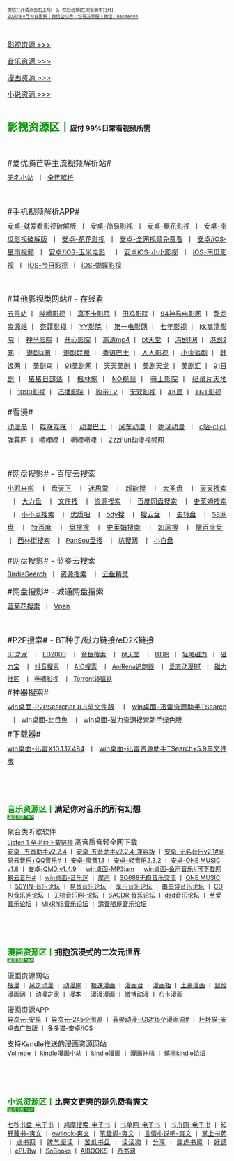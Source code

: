 <p style="text-align:justify;">
	<a name="top"></a> <a><span style="font-size:10px;">微信打开请点击右上角[···]，然后选择[在浏览器中打开]</span></a> <br />
<span style="font-size:10px;"><a href="http://qr06.cn/C3tw81">2020年4月10日更新丨微信公众号：包哥万事屋丨微信：baoge404</a></span> 
</p>
<p style="text-align:justify;">
	<br />
</p>

<p style="text-align:justify;">
	<a href="#yingshi"><span style="font-size:16px;">影视资源 &gt;&gt;&gt;</span></a> 
</p>
<p style="text-align:justify;">
	<a href="#yinyue"><span style="font-size:16px;">音乐资源 &gt;&gt;&gt;</span></a> 
</p>
<p style="text-align:justify;">
	<a href="#manhua"><span style="font-size:16px;">漫画资源 &gt;&gt;&gt;</span></a> 
</p>
<p style="text-align:justify;">
	<span style="font-size:16px;"><a href="#xiaoshuo">小说资源 &gt;&gt;&gt;</a></span> 
</p>
<p style="text-align:justify;">
	<br />
</p>
<p>
	<a name="yingshi"></a><strong><span style="color:#009900;font-size:24px;">影视资源区丨</span><span style="font-size:16px;">应付 99%日常看视频所需</span></strong> 
</p>
<p style="text-align:justify;line-height:2;">
  <span style="font-size:18px;"><br/>#爱优腾芒等主流视频解析站#</span>
<br /><span style="font-size:15px;">
	<a href="https://www.administrator5.com/">无名小站</a><span>&nbsp;&nbsp;丨&nbsp;&nbsp;</span><a href="http://www.qmaile.com/">全民解析</a></span>
</p>
<p style="text-align:justify;">
	<br />
</p>
<p style="text-align:justify;line-height:2">
<span style="font-size:18px;">#手机视频解析APP#</span> 
<br />
<span style="font-size:15px;">
<a href="https://share.weiyun.com/5gNA4ss">安卓-就爱看影视破解版</a>&nbsp;&nbsp;丨&nbsp;&nbsp;<a href="https://share.weiyun.com/5lGSFwC">安卓-简易影视</a>&nbsp;&nbsp;丨&nbsp;&nbsp;<a href="https://share.weiyun.com/5cU80DE">安卓-飘花影视</a>&nbsp;&nbsp;丨&nbsp;&nbsp;<a href="https://share.weiyun.com/53dyzwD">安卓-南瓜影视破解版</a>&nbsp;&nbsp;丨&nbsp;&nbsp;<a href="https://share.weiyun.com/5N89Qiu">安卓-花花影视</a>&nbsp;&nbsp;丨&nbsp;&nbsp;<a href="https://share.weiyun.com/5Ckv3Aa">安卓-全网视频免费看</a>&nbsp;&nbsp;丨&nbsp;&nbsp;<a href="http://www.star.vin/">安卓/iOS-星雨视频</a>&nbsp;&nbsp;丨&nbsp;&nbsp;<a href="https://ymdy.app/">安卓/iOS-玉米电影</a>&nbsp;&nbsp;&nbsp;&nbsp;丨&nbsp;&nbsp;<a href="https://xiao1.app/">安卓iOS-小小影视</a>&nbsp;&nbsp;丨&nbsp;&nbsp;<a href="https://apps.apple.com/cn/app/%E5%8D%97%E7%93%9C%E5%AE%B6%E5%85%B7/id1498953691">iOS-南瓜影视</a>&nbsp;&nbsp;丨&nbsp;&nbsp;<a href="https://apps.apple.com/cn/app/%E4%BB%8A%E6%97%A5%E5%BD%B1%E8%A7%86-%E7%9C%8B%E5%A5%BD%E5%89%A7-%E4%B8%8A%E4%BB%8A%E6%97%A5%E5%BD%B1%E8%A7%86/id1322243737">iOS-今日影视</a>&nbsp;&nbsp;丨&nbsp;&nbsp;<a href="https://apps.apple.com/cn/app/id1474749614">iOS-蝴蝶影视</a>
</span> 
</p>
  
<p style="text-align:justify;">
	<br />
</p>
<p style="text-align:justify;line-height:2;">
	<span style="font-size:18px;">#其他影视类网站# - 在线看</span> 
<br />
  <span style="font-size:15px;">
	<a href="http://www.wuhaozhan.net/">五号站</a> 丨&nbsp;&nbsp;<a href="https://bde4.com/">哔嘀影视</a> 丨&nbsp;&nbsp;<a href="https://www.zhenbuka.com/">真不卡影院</a> 丨&nbsp;&nbsp;<a href="https://www.tianjiyy123.com/">田鸡影院</a> 丨&nbsp;&nbsp;<a href="http://www.9rmb.com/">94神马电影网</a> 丨&nbsp;&nbsp;<a href="https://www.vodsee.com/">卧龙资源站</a> 丨&nbsp;&nbsp;<a href="https://www.nfmovies.com/">奈菲影视</a> 丨&nbsp;&nbsp;<a href="https://www.yyzone.net/">YY影院</a> 丨&nbsp;&nbsp;<a href="https://www.001d.com/">第一电影网</a> 丨&nbsp;&nbsp;<a href="http://www.dynamicpuer.com/">七年影视</a> 丨&nbsp;&nbsp;<a href="http://www.kk3.tv/">kk高清影院</a> 丨&nbsp;&nbsp;<a href="https://www.jlszyy.cc/">神马影院</a> 丨&nbsp;&nbsp;<a href="https://kushizhu.com/">开心影院</a> 丨&nbsp;&nbsp;<a href="https://www.mp4pa.com/">高清mp4</a> 丨&nbsp;&nbsp;<a href="https://www.jsr9.com/">bt天堂</a>&nbsp;&nbsp;丨&nbsp;&nbsp;<a href="http://www.yueyu2.com/">港剧1网</a> 丨&nbsp;&nbsp;<a href="http://www.metvb1.com/index.html">港剧2网</a> 丨&nbsp;&nbsp;<a href="https://www.gangjuw.com/">港剧3网</a> 丨&nbsp;&nbsp;<a href="https://www.wotvb.com/">港剧联盟</a> 丨&nbsp;&nbsp;<a href="https://www.tvb8c.com/">粤语巴士</a> 丨&nbsp;&nbsp;<a href="http://www.yyetss.com/">人人影视</a> 丨&nbsp;&nbsp;<a href="http://www.ixiazai.vip/">小虫追剧</a> 丨&nbsp;&nbsp;<a href="https://www.hanfan.cc/">韩饭网</a> 丨&nbsp;&nbsp;<a href="http://www.meijuniao.com/">美剧鸟</a> 丨&nbsp;&nbsp;<a href="https://91mjw.com/">91美剧网</a> 丨&nbsp;&nbsp;<a href="http://www.ttzmz.vip/">天天美剧</a> 丨&nbsp;&nbsp;<a href="http://www.meijutt.cn/">美剧天堂</a> 丨&nbsp;&nbsp;<a href="http://www.meijuhui520.com/">美剧汇</a> 丨&nbsp;&nbsp;<a href="http://www.wwmulu.com/">91日剧</a> 丨&nbsp;&nbsp;<a href="http://www.zzrbl.com/">猪猪日部落</a> 丨&nbsp;&nbsp;<a href="https://8maple.ru/">楓林網</a> 丨&nbsp;&nbsp;<a href="https://www.novipnoad.com/">NO视频</a> 丨&nbsp;&nbsp;<a href="http://www.74bt.com/">骑士影院</a> 丨&nbsp;&nbsp;<a href="http://www.jlpcn.net/">纪录片天地</a> 丨&nbsp;&nbsp;<a href="http://1090ys.com/">1090影视</a> 丨&nbsp;&nbsp;<a href="http://www.xunbody.com/">迅播影院</a> 丨&nbsp;&nbsp;<a href="http://xiguayyv1.com/">狗带TV</a> 丨&nbsp;&nbsp;<a href="https://53ys.cc/">无双影视</a> 丨&nbsp;&nbsp;<a href="http://www.kkkkmao.com/">4K屋</a> 丨&nbsp;&nbsp;<a href="http://www.tntdy3.vip/">TNT影视</a>
   
  </span> 
</p>

<p style="text-align:justify;line-height:2;">
	<span style="font-size:18px;">#看漫#</span> 
<br />
  <span style="font-size:15px;">
	<a href="http://www.dmd8.com/">动漫岛</a> 丨&nbsp;&nbsp;<a href="http://www.bimibimi.tv/">哔咪哔咪</a> 丨&nbsp;&nbsp;<a href="http://www.busdm.com/">动漫巴士</a> 丨&nbsp;&nbsp;<a href="https://dmfengche.com/">风车动漫</a> 丨&nbsp;&nbsp;<a href="http://www.nicotv.me/">妮可动漫</a>&nbsp;&nbsp;丨&nbsp;&nbsp;<a href="https://www.clicli.me/">c站-clicli弹幕网</a> 丨&nbsp;&nbsp;<a href="https://www.dililitv.com/">嘀哩哩</a> 丨&nbsp;&nbsp;<a href="http://www.silisili.cc/">嘶哩嘶哩</a> 丨&nbsp;&nbsp;<a href="http://www.zzzfun.com/">ZzzFun动漫视频网</a>
  </span>
</p>
<p style="text-align:justify;">
	<br />
</p>
<p style="text-align:justify;line-height:2;">
	<span style="font-size:18px;">#网盘搜影# - 百度云搜索</span> 
<br /><span style="font-size:15px;">
  <a href="https://www.xiaozhaolaila.com/">小昭来啦</a> &nbsp;&nbsp;丨&nbsp;&nbsp;<a href="https://www.pantianxia.com/">盘天下</a> &nbsp;&nbsp;丨&nbsp;&nbsp;<a href="http://hao.misiai.com/">迷思爱</a> &nbsp;&nbsp;丨&nbsp;&nbsp;<a href="https://www.chaonengso.com/">超能搜</a> &nbsp;&nbsp;丨&nbsp;&nbsp;<a href="https://www.dashengpan.com/">大圣盘</a> &nbsp;&nbsp;丨&nbsp;&nbsp;<a href="http://www.daysou.com/">天天搜索</a> &nbsp;&nbsp;丨&nbsp;&nbsp;<a href="https://dalipan.com/">大力盘</a> &nbsp;&nbsp;丨&nbsp;&nbsp;<a href="http://wjsou.com/">文件搜</a> &nbsp;&nbsp;丨&nbsp;&nbsp;<a href="http://magnet.chongbuluo.com/">资源搜索</a> &nbsp;&nbsp;丨&nbsp;&nbsp;<a href="http://m.51caichang.com/">百度网盘搜索</a> &nbsp;&nbsp;丨&nbsp;&nbsp;<a href="http://slimego.cn/">史莱姆搜索</a> &nbsp;&nbsp;丨&nbsp;&nbsp;<a href="https://www.xiaoso.net/">小不点搜索</a> &nbsp;&nbsp;丨&nbsp;&nbsp;<a href="http://uzi8.cn/">优质吧</a> &nbsp;&nbsp;丨&nbsp;&nbsp;<a href="http://www.bdyso.com/">bdy搜</a> &nbsp;&nbsp;丨&nbsp;&nbsp;<a href="https://www.soyunpan.com/">搜云盘</a> &nbsp;&nbsp;丨&nbsp;&nbsp;<a href="https://www.quzhuanpan.com/">去转盘</a> &nbsp;&nbsp;丨&nbsp;&nbsp;<a href="https://www.58wangpan.com/">58网盘</a> &nbsp;&nbsp;丨&nbsp;&nbsp;<a href="http://www.tebaidu.com/">特百度</a> &nbsp;&nbsp;丨&nbsp;&nbsp;<a href="https://www.pansoso.com/">盘搜搜</a> &nbsp;&nbsp;丨&nbsp;&nbsp;<a href="http://www.slimego.cn/">史莱姆搜索</a> &nbsp;&nbsp;丨&nbsp;&nbsp;<a href="http://www.rufengso.net/">如风搜</a> &nbsp;&nbsp;丨&nbsp;&nbsp;<a href="https://www.sobaidupan.com/">搜百度盘</a>&nbsp;&nbsp; 丨&nbsp;&nbsp;<a href="https://xilinjie.cc/">西林街搜索</a>&nbsp;&nbsp; 丨&nbsp;&nbsp;<a href="http://www.pansou.com/">PanSou盘搜</a>&nbsp;&nbsp; 丨&nbsp;&nbsp;<a href="http://www.kengso.com/">坑搜网</a> &nbsp;&nbsp;丨&nbsp;&nbsp;<a href="https://www.xiaobaipan.com/">小白盘</a>
  </span> 
</p>

<p style="text-align:justify;">
	<span style="font-size:18px;line-height:2;">#网盘搜影# - 蓝奏云搜索</span> 
<br /><span style="font-size:15px;">
  <a href="https://www.birdiesearch.com/register.html">BirdieSearch</a>&nbsp;&nbsp;丨&nbsp;&nbsp;<a href="https://www.hfwzbk.com/lzys/">资源搜索</a> &nbsp;&nbsp;丨&nbsp;&nbsp;<a href="https://www.yunpanjingling.com/">云盘精灵</a></span>
</p>

<p style="text-align:justify;line-height:2;">
	<span style="font-size:18px;">#网盘搜影# - 城通网盘搜索</span> 
<br />
	<span style="font-size:15px;"><a href="http://www.lanjuhua.com/">蓝菊花搜索</a>&nbsp;&nbsp;丨&nbsp;&nbsp;<a href="http://ct.vpan123.com/">Vpan</a></span> 
</p>
<p style="text-align:justify;">
	<br />
</p>
<p style="text-align:justify;line-height:2;">
	<span style="font-size:18px;">#P2P搜索# - BT种子/磁力链接/eD2K链接</span> 
<br />
  <span>
	<a href="http://www.2btjia.com/">BT之家</a> &nbsp;&nbsp;丨&nbsp;&nbsp;<a href="https://www.ed2000.com/">ED2000</a> &nbsp;&nbsp;丨&nbsp;&nbsp;<a href="https://www.zhangyusousuo.com/">章鱼搜索</a> &nbsp;&nbsp;丨&nbsp;&nbsp;<a href="http://www.btbttt.com/">bt天堂</a> &nbsp;&nbsp;丨&nbsp;&nbsp;<a href="https://www.btba.cc/">BT吧</a>&nbsp;&nbsp;丨&nbsp;&nbsp;<a href="http://cili.search.qinggl.com/">轻略磁力</a>&nbsp;&nbsp;丨&nbsp;&nbsp;<a href="http://cilibao.biz/">磁力宝</a> &nbsp;&nbsp;丨&nbsp;&nbsp;<a href="https://www.btdiv.com/">抖音搜索</a> &nbsp;&nbsp;丨&nbsp;&nbsp;<a href="https://www.aiosearch.com/">AIO搜索</a> &nbsp;&nbsp;丨&nbsp;&nbsp;<a href="https://www.anirena.com/">AniRena追踪器</a>&nbsp;&nbsp; 丨&nbsp;&nbsp;<a href="http://kisssub.org/">爱恋动漫BT</a>&nbsp;&nbsp;丨&nbsp;&nbsp;<a href="https://www.cilisql.com/">磁力社区</a> &nbsp;&nbsp;丨&nbsp;&nbsp;<a href="https://www.bde4.com/">哔嘀影视</a> &nbsp;&nbsp;丨&nbsp;&nbsp;<a href="https://www.torrentkitty.app/">Torrent转磁铁</a>
  </span> 
<br />
	<span style="font-size:18px;">#神器搜索#</span> 
<br />
<span style="font-size:15px;">
       <a href="https://share.weiyun.com/5i2Yb7h">win桌面-P2PSearcher 8.8单文件版</a> &nbsp;&nbsp;丨&nbsp;&nbsp;<a href="https://share.weiyun.com/59olaDh">win桌面-迅雷资源助手TSearch</a> &nbsp;&nbsp;丨&nbsp;&nbsp;<a href="https://share.weiyun.com/5DHZGKk">win桌面-比目鱼</a> &nbsp;&nbsp;丨&nbsp;&nbsp;<a href="https://share.weiyun.com/55WexLp">win桌面-磁力资源搜索助手绿色版</a>
</span> 
<br>
	<span style="font-size:18px;">#下载器#</span> 
<br />
	<span style="font-size:15px;">
      <a href="https://share.weiyun.com/5MrRkLv">win桌面-迅雷X10.1.17.484</a>&nbsp;&nbsp;丨&nbsp;&nbsp;<a href="https://share.weiyun.com/5cTXC7p">win桌面-迅雷资源助手TSearch+5.9单文件版</a>
  </span> 
</p>
<p style="text-align:justify;">
	<br /><br /><br />
</p>
<p style="text-align:justify;">
  <a name="yinyue"></a><span style="font-size:18px;"><strong><span style="color:#009900;">音乐资源区丨</span>满足你对音乐的所有幻想</strong><br/><a href="#top"><span style="font-weight:bold;background-color:#009900;color:#FFFFFF;font-size:9px;">&nbsp;返回顶部 TOP&nbsp;</span></a><strong>
</strong></span> 
</p>

<span style="text-align:justify;">
	<span style="font-size:16px;">聚合类听歌软件</span> 
<br/>
	<a href="https://listen1.github.io/listen1/"><span style="font-size:14px;">Listen 1 全平台下载链接</span></a> 

<span style="text-align:justify;">
	<span style="font-size:16px;">高音质音频全网下载</span> 
<br/>
	<a href="https://share.weiyun.com/5Oc2Fcu"><span style="font-size:14px;">安卓- 五音助手v2.2.4</span></a> <span>丨&nbsp;</span><a href="https://share.weiyun.com/5hsqkdz"><span style="font-size:14px;">安卓-五音助手v2.2.4_兼容版</span></a> <span>丨&nbsp;</span><a href="https://share.weiyun.com/5q8qqVR"><span style="font-size:14px;">安卓-无名音乐v2.1#网易云音乐+QQ音乐#</span></a> <span>丨&nbsp;</span><a href="https://share.weiyun.com/5SJNzMj"><span style="font-size:14px;">安卓-魔音1.1</span></a> <span>丨&nbsp;</span><a href="https://share.weiyun.com/5yO5XzG"><span style="font-size:14px;">安卓-轻音乐2.3.2</span></a> <span>丨&nbsp;</span><span style="font-size:14px;"><a href="https://share.weiyun.com/5JSoJGl">安卓-ONE MUSIC v1.8</a>&nbsp;<span>丨&nbsp;</span></span><a href="https://share.weiyun.com/5kFbXmw"><span style="font-size:14px;">安卓-QMD v1.4.9</span></a> <span>丨&nbsp;</span><a href="https://share.weiyun.com/5tMQngx"><span style="font-size:14px;">win桌面-MP3jam</span></a> <span>丨&nbsp;</span><a href="https://share.weiyun.com/5HSUE0I"><span style="font-size:14px;">win桌面-鱼声音乐#可下载网易云音乐#</span></a> <span>丨&nbsp;</span><a href="https://share.weiyun.com/5ZLXOlg"><span style="font-size:14px;">win桌面-音乐迷</span></a> <span>丨&nbsp;</span><a href="https://moresound.tk/music/"><span style="font-size:14px;">摩声</span></a> <span>丨&nbsp;</span><a href="https://www.sq688.com/"><span style="font-size:14px;">SQ688无损音乐交流</span></a> <span>丨&nbsp;</span><a href="http://a1one7.gz01.bdysite.com/music/"><span style="font-size:14px;">ONE MUSIC</span></a> <span>丨&nbsp;</span><a href="https://www.50yin.com/"><span style="font-size:14px;">50YIN-音乐论坛</span></a> <span>丨&nbsp;</span><a href="https://sacdr.net/forum.php"><span style="font-size:14px;">易音音乐论坛</span></a> <span>丨&nbsp;</span><a href="https://www.xlebbs.com/"><span style="font-size:14px;">享乐音乐论坛</span></a> <span>丨&nbsp;</span><a href="http://www.ccsdj.com/forum.php"><span style="font-size:14px;">串串烧音乐论坛</span></a> <span>丨&nbsp;</span><a href="https://www.cdbao.net/"><span style="font-size:14px;">CD包音乐网论坛</span></a> <span>丨&nbsp;</span><a href="https://wusunyinyue.cn/forum.php"><span style="font-size:14px;">无损音乐网-论坛</span></a> <span>丨&nbsp;</span><a href="https://sacdr.net/plugin.php?id=comeing_guide"><span style="font-size:14px;">SACDR 音乐论坛</span></a> <span>丨&nbsp;</span><a href="https://dsdlove.com/"><span style="font-size:14px;">dsd音乐论坛</span></a> <span>丨&nbsp;</span><span style="font-size:14px;"><a href="http://www.zhiaimusic.com/">至爱音乐论坛</a>&nbsp;<span>丨</span>&nbsp;</span><a href="http://www.mixrnb.com/"><span style="font-size:14px;">MixRNB音乐论坛</span></a> <span>丨&nbsp;</span><span style="font-size:14px;"><a href="http://www.52qingyin.cn/">清音陋屋音乐论坛</a></span> 
</p>
<p style="text-align:justify;">
	<br /><br /><br />
</p>
<h3 style="text-align:justify;">
  <a name="manhua"></a><span style="font-size:18px;"><span style="color:#009900;">漫画资源区丨</span>拥抱沉浸式的二次元世界&nbsp;<br/><a href="#top"><span style="background-color:#009900;color:#FFFFFF;font-size:9px;">&nbsp;返回顶部 TOP&nbsp; </span></a></span> 
</h3> 
<p style="text-align:justify;">
	<span style="font-size:16px;">漫画资源网站</span> 
<br/>
	<a href="https://www.soman.com/"><span style="font-size:14px;">搜漫</span></a>&nbsp;<span>丨</span>&nbsp;<a href="https://www.fzdm.com/"><span style="font-size:14px;">风之动漫</span></a> <span>丨&nbsp;</span><a href="http://www.dm5.com/"><span style="font-size:14px;">动漫屋</span></a> <span>丨&nbsp;</span><a href="http://www.1kkk.com/"><span style="font-size:14px;">极速漫画</span></a> <span>丨&nbsp;</span><a href="https://www.manhuatai.com/"><span style="font-size:14px;">漫画台</span></a> <span>丨&nbsp;</span><a href="https://www.manhuagui.com/"><span style="font-size:14px;">漫画柜</span></a> <span>丨&nbsp;</span><a href="https://www.tohomh123.com/"><span style="font-size:14px;">土豪漫画</span></a> <span>丨&nbsp;</span><a href="https://www.ishuhui.com/"><span style="font-size:14px;">鼠绘漫画网</span></a> <span>丨&nbsp;</span><a href="https://www.dmzj.com/"><span style="font-size:14px;">动漫之家</span></a> <span>丨&nbsp;</span><a href="http://www.manben.com/mh-yaoshenji/"><span style="font-size:14px;">漫本</span></a> <span>丨&nbsp;</span><a href="https://www.manmanapp.com/comic/category_1.html"><span style="font-size:14px;">漫漫漫画</span></a> <span>丨&nbsp;</span><a href="http://manhua.weibo.com/"><span style="font-size:14px;">微博动漫</span></a> <span>丨&nbsp;</span><span style="font-size:14px;"><a href="http://www.buka.cn/">布卡漫画</a></span> 
</p>

<p style="text-align:justify;">
	<span style="font-size:16px;">漫画资源APP</span> 
<br/>
	<a href="https://share.weiyun.com/5vGEdfH"><span style="font-size:14px;">异次元-安卓</span></a> <span>丨&nbsp;</span><a href="https://share.weiyun.com/5inxWtB"><span style="font-size:14px;">异次元-245个图源</span></a> <span>丨&nbsp;</span><a href="https://share.weiyun.com/5B0NS8z"><span style="font-size:14px;">荟聚动漫-iOS#15个漫画源#</span></a> <span>丨&nbsp;</span><a href="https://share.weiyun.com/5ifZag9"><span style="font-size:14px;">坏坏猫-安卓去广告版</span></a> <span>丨&nbsp;</span><a href="http://ddcat.noear.org/"><span style="font-size:14px;">多多猫-安卓/iOS</span></a> 
</p>

<span style="text-align:justify;">
	<span style="font-size:16px;">支持Kendle推送的漫画资源网站</span> 
<br/>
	<a href="https://volmoe.com/"><span style="font-size:14px;">Vol.moe</span></a> <span>丨&nbsp;</span><a href="https://kindlemh.cc/?__K=12be981992d205efc94d6c5c9f9c2956b1586334871_12098"><span style="font-size:14px;">kindle漫画小站</span></a> <span>丨&nbsp;</span><a href="http://www.kindlecomic.net/"><span style="font-size:14px;">kindle漫画</span></a> <span>丨&nbsp;</span><a href="https://www.manhuabudang.com/"><span style="font-size:14px;">漫画补档</span></a> <span>丨&nbsp;</span><span style="font-size:14px;"><a href="http://www.binnao.com/">缤闹kindle论坛</a></span> 
</p>
<p style="text-align:justify;">
	<br /><br /><br />
</p>
<h3 style="text-align:justify;">
  <a name="xiaoshuo"></a><span style="font-size:18px;"><span style="color:#009900;">小说资源区丨</span>比爽文更爽的是免费看爽文</span><br/>
  <a href="#top"><span style="background-color:#009900;color:#FFFFFF;font-size:9px;font-weight:normal;">&nbsp;返回顶部 TOP&nbsp;</span></a> 
</h3>
<p style="text-align:justify;">
	<span style="font-size:14px;"><a href="https://www.7sebook.com/disk">七秒书盘-电子书</a></span> <span>丨&nbsp;</span><a href="https://www.jiumodiary.com/"><span style="font-size:14px;">鸠摩搜索-电子书</span></a> <span>丨&nbsp;</span><a href="https://www.shudan.vip/"><span style="font-size:14px;">书单网-电子书</span></a> <span>丨&nbsp;</span><a href="http://kindle.archiew.top/"><span style="font-size:14px;">书舟网-电子书</span></a> <span>丨&nbsp;</span><a href="http://www.zxcs.info/"><span style="font-size:14px;">知轩藏书-爽文</span></a> <span>丨&nbsp;</span><a href="https://www.owllook.net/"><span style="font-size:14px;">owllook-爽文</span></a> <span>丨&nbsp;</span><a href="https://www.biquge5200.com/"><span style="font-size:14px;">笔趣阁-爽文</span></a> <span>丨&nbsp;</span><a href="https://www.xs8.cn/"><span style="font-size:14px;">言情小说吧-爽文</span></a> <span>丨&nbsp;</span><a href="https://www.soepub.com/"><span style="font-size:14px;">掌上书苑</span></a> <span>丨&nbsp;</span><a href="http://dianbook.cc/"><span style="font-size:14px;">点书网</span></a> <span>丨&nbsp;</span><a href="http://www.piqiyuedu.com/"><span style="font-size:14px;">脾气阅读</span></a> <span>丨&nbsp;</span><a href="http://kgbook.com/"><span style="font-size:14px;">苦瓜书盘</span></a> <span>丨&nbsp;</span><a href="http://www.dududog.com/"><span style="font-size:14px;">读读狗</span></a> <span>丨&nbsp;</span><a href="http://www.share2uu.com/"><span style="font-size:14px;">分享</span></a> <span>丨&nbsp;</span><a href="http://panghubook.cn/"><span style="font-size:14px;">胖虎书屋</span></a> <span>丨&nbsp;</span><a href="http://www.haodoo.net/"><span style="font-size:14px;">好讀</span></a> <span>丨&nbsp;</span><a href="https://epubw.com/?__cf_chl_jschl_tk__=ac62ce8f4dd7f141e664cf875a0744a62473a6d8-1585903979-0-AfW51XUMHwJ7wK_8owRNXf4SrgEe3Fqo_ERb9A4Qk87CR6Qlusi2kxkQ-Q1niyQUC-HjazqaocYrR5dm1Fb6TwmMbp8VlnD8cREjXPKBxx8I797H7k4XTdsoilEl7ZNelIEQh3VXkce3sItJAY2TwXcU5YKi7f6X7U07K2k8e1cO2yXA83c00WQC91YjdHZ4vySqDWPjccUmAoEWrwbNYM4cuLcHf9dOs3iPRuvi4EqHG5aoQ2YjcubQ0jxFkeA4WbwjlEbnqoBtyNcXG0yCqo0"><span style="font-size:14px;">ePUBw</span></a> <span>丨&nbsp;</span><a href="https://sobooks.cc/"><span style="font-size:14px;">SoBooks</span></a> <span>丨&nbsp;</span><a href="https://www.aibooks.club/"><span style="font-size:14px;">AIBOOKS</span></a> <span>丨&nbsp;</span><span style="font-size:14px;"><a href="http://www.xqishuta.com/">奇书网</a></span> 
  </p>
